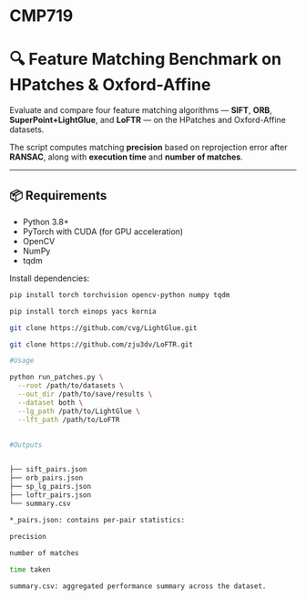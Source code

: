 # CMP719

# 🔍 Feature Matching Benchmark on HPatches & Oxford-Affine

Evaluate and compare four feature matching algorithms — **SIFT**, **ORB**, **SuperPoint+LightGlue**, and **LoFTR** — on the HPatches and Oxford-Affine datasets.

The script computes matching **precision** based on reprojection error after **RANSAC**, along with **execution time** and **number of matches**.

---

## 📦 Requirements

- Python 3.8+
- PyTorch with CUDA (for GPU acceleration)
- OpenCV
- NumPy
- tqdm

Install dependencies:

```bash
pip install torch torchvision opencv-python numpy tqdm

pip install torch einops yacs kornia

git clone https://github.com/cvg/LightGlue.git

git clone https://github.com/zju3dv/LoFTR.git

#Usage

python run_patches.py \
  --root /path/to/datasets \
  --out_dir /path/to/save/results \
  --dataset both \
  --lg_path /path/to/LightGlue \
  --lft_path /path/to/LoFTR
  
  
#Outputs


├── sift_pairs.json
├── orb_pairs.json
├── sp_lg_pairs.json
├── loftr_pairs.json
└── summary.csv  
  
*_pairs.json: contains per-pair statistics:

precision

number of matches

time taken

summary.csv: aggregated performance summary across the dataset.
  
